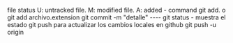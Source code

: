 file status
U: untracked file.
M: modified file. 
A: added - command git add. o git add archivo.extension
git commit -m "detalle" ---- 
git status - muestra el estado
git push para actualizar los cambios locales en github
git push -u origin